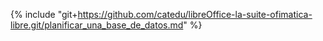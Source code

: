 {% include "git+https://github.com/catedu/libreOffice-la-suite-ofimatica-libre.git/planificar_una_base_de_datos.md" %}
